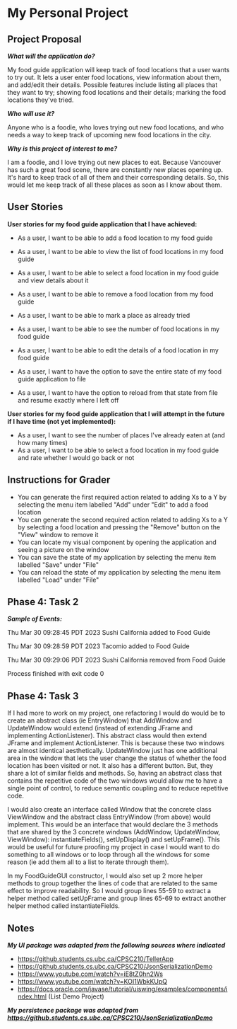 # My Personal Project

## Project Proposal

***What will the application do?***

My food guide application will keep track of food locations that a user wants to try out. It lets a user enter food
locations, view information about them, and add/edit their details. Possible features include listing all places that 
they want to try; showing food locations and their details; marking the food locations they've tried.

***Who will use it?***

Anyone who is a foodie, who loves trying out new food locations, and who needs a way to keep track of upcoming new food 
locations in the city.

***Why is this project of interest to me?***

I am a foodie, and I love trying out new places to eat. Because Vancouver has such a great food scene, there are
constantly new places opening up. It's hard to keep track of all of them and their corresponding details. So, this 
would let me keep track of all these places as soon as I know about them.

## User Stories

**User stories for my food guide application that I have achieved:**
- As a user, I want to be able to add a food location to my food guide
- As a user, I want to be able to view the list of food locations in my food guide
- As a user, I want to be able to select a food location in my food guide and view details about it
- As a user, I want to be able to remove a food location from my food guide
- As a user, I want to be able to mark a place as already tried
- As a user, I want to be able to see the number of food locations in my food guide
- As a user, I want to be able to edit the details of a food location in my food guide

- As a user, I want to have the option to save the entire state of my food guide application to file
- As a user, I want to have the option to reload from that state from file and resume exactly where I left off 

**User stories for my food guide application that I will attempt in the future if I have time (not yet implemented):**
- As a user, I want to see the number of places I've already eaten at (and how many times)
- As a user, I want to be able to select a food location in my food guide and rate whether I would go
back or not

## Instructions for Grader

- You can generate the first required action related to adding Xs to a Y by selecting the menu item labelled "Add" 
under "Edit" to add a food location
- You can generate the second required action related to adding Xs to a Y by selecting a food location and
pressing the "Remove" button on the "View" window to remove it
- You can locate my visual component by opening the application and seeing a picture on the window
- You can save the state of my application by selecting the menu item labelled "Save" under "File"
- You can reload the state of my application by selecting the menu item labelled "Load" under "File"

## Phase 4: Task 2
***Sample of Events:***

Thu Mar 30 09:28:45 PDT 2023
Sushi California added to Food Guide

Thu Mar 30 09:28:59 PDT 2023
Tacomio added to Food Guide

Thu Mar 30 09:29:06 PDT 2023
Sushi California removed from Food Guide


Process finished with exit code 0

## Phase 4: Task 3

If I had more to work on my project, one refactoring I would do would be to create an abstract class (ie EntryWindow) that AddWindow and UpdateWindow would extend (instead of extending JFrame and implementing ActionListener). This abstract class would then extend JFrame and implement ActionListener. This is because these two windows are almost identical aesthetically. UpdateWindow just has one additional area in the window that lets the user change the status of whether the food location has been visited or not. It also has a different button. But, they share a lot of similar fields and methods. So, having an abstract class that contains the repetitive code of the two windows would allow me to have a single point of control, to reduce semantic coupling and to reduce repetitive code.

I would also create an interface called Window that the concrete class ViewWindow and the abstract class EntryWindow (from above) would implement. This would be an interface that would declare the 3 methods that are shared by the 3 concrete windows (AddWindow, UpdateWindow, ViewWindow): instantiateFields(), setUpDisplay() and setUpFrame(). This would be useful for future proofing my project in case I would want to do something to all windows or to loop through all the windows for some reason (ie add them all to a list to iterate through them).

In my FoodGuideGUI constructor, I would also set up 2 more helper methods to group together the lines of code that are related to the same effect to improve readability. So I would group lines 55-59 to extract a helper method called setUpFrame and group lines 65-69 to extract another helper method called instantiateFields.

## Notes

***My UI package was adapted from the following sources where indicated***
- https://github.students.cs.ubc.ca/CPSC210/TellerApp
- https://github.students.cs.ubc.ca/CPSC210/JsonSerializationDemo
- https://www.youtube.com/watch?v=iE8tZ0hn2Ws 
- https://www.youtube.com/watch?v=KOI1WbkKUpQ 
- https://docs.oracle.com/javase/tutorial/uiswing/examples/components/index.html (List Demo Project)

***My persistence package was adapted from https://github.students.cs.ubc.ca/CPSC210/JsonSerializationDemo***